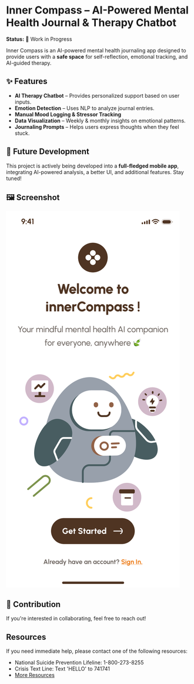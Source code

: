 # Inner Compass – AI-Powered Mental Health Journal & Therapy Chatbot  

**Status:** 🚧 Work in Progress  

Inner Compass is an AI-powered mental health journaling app designed to provide users with a **safe space** for self-reflection, emotional tracking, and AI-guided therapy.  

## ✨ Features  
- **AI Therapy Chatbot** – Provides personalized support based on user inputs.  
- **Emotion Detection** – Uses NLP to analyze journal entries.  
- **Manual Mood Logging & Stressor Tracking**  
- **Data Visualization** – Weekly & monthly insights on emotional patterns.  
- **Journaling Prompts** – Helps users express thoughts when they feel stuck.  

## 🚀 Future Development  
This project is actively being developed into a **full-fledged mobile app**, integrating AI-powered analysis, a better UI, and additional features. Stay tuned!  

## 🖼️ Screenshot

![Screenshot 1](images/i1.png)  
  


## 🤝 Contribution  
If you're interested in collaborating, feel free to reach out!  


## Resources

If you need immediate help, please contact one of the following resources:
- National Suicide Prevention Lifeline: 1-800-273-8255
- Crisis Text Line: Text 'HELLO' to 741741
- [More Resources](https://www.mentalhealth.gov/get-help/immediate-help)
